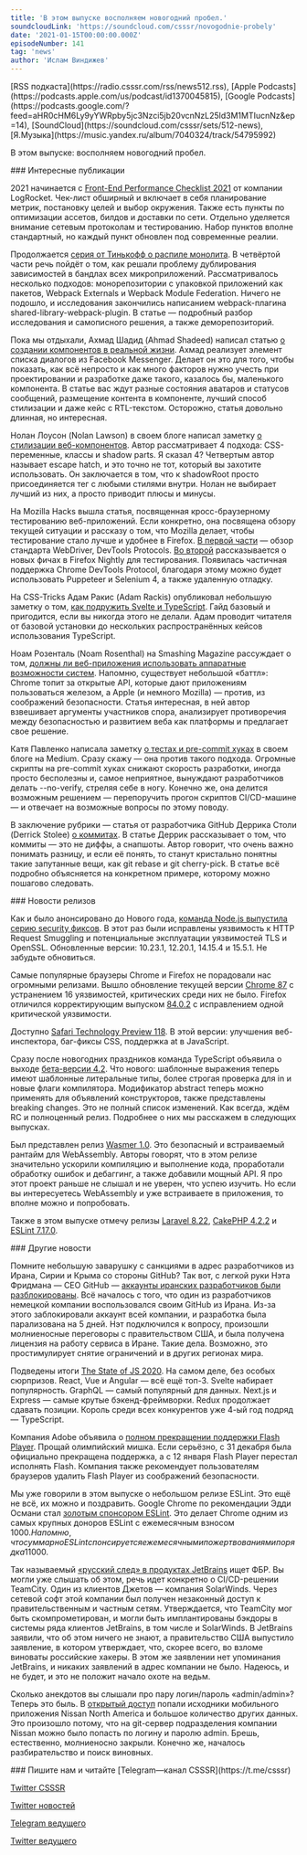 ```yaml
---
title: 'В этом выпуске восполняем новогодний пробел.'
soundcloudLink: 'https://soundcloud.com/csssr/novogodnie-probely'
date: '2021-01-15T00:00:00.000Z'
episodeNumber: 141
tag: 'news'
author: 'Ислам Виндижев'
---
```


<Note>
  [RSS подкаста](https://radio.csssr.com/rss/news512.rss), [Apple Podcasts](https://podcasts.apple.com/us/podcast/id1370045815), [Google Podcasts](https://podcasts.google.com/?feed=aHR0cHM6Ly9yYWRpby5jc3Nzci5jb20vcnNzL25ld3M1MTIucnNz&ep=14), [SoundCloud](https://soundcloud.com/csssr/sets/512-news), [Я.Музыка](https://music.yandex.ru/album/7040324/track/54795992)
</Note>

В этом выпуске: восполняем новогодний пробел.

<ParagraphWithImage imageName="manWithLaptop" imageSide="right">
  ### Интересные публикации

2021 начинается с [Front-End Performance Checklist 2021](https://www.smashingmagazine.com/2021/01/front-end-performance-2021-free-pdf-checklist/) от компании LogRocket. Чек-лист обширный и включает в себя планирование метрик, постановку целей и выбор окружения. Также есть пункты по оптимизации ассетов, билдов и доставки по сети. Отдельно уделяется внимание сетевым протоколам и тестированию. Набор пунктов вполне стандартный, но каждый пункт обновлен под современные реалии.
</ParagraphWithImage>

Продолжается [серия от Тинькофф о распиле монолита](https://habr.com/ru/company/tinkoff/blog/534522/). В четвёртой части речь пойдёт о том, как решали проблему дублирования зависимостей в бандлах всех микроприложений. Рассматривалось несколько подходов: монорепозитории с упаковкой приложений как пакетов, Webpack Externals и Wepback Module Federation. Ничего не подошло, и исследования закончились написанием webpack-плагина shared-library-webpack-plugin. В статье — подробный разбор исследования и самописного решения, а также деморепозиторий.

Пока мы отдыхали, Ахмад Шадид (Ahmad Shadeed) написал статью [о создании компонентов в реальной жизни](https://ishadeed.com/article/building-real-life-components/). Ахмад реализует элемент списка диалогов из Facebook Messenger. Делает он это для того, чтобы показать, как всё непросто и как много факторов нужно учесть при проектировании и разработке даже такого, казалось бы, маленького компонента. В статье вас ждут разные состояния аватаров и статусов сообщений, размещение контента в компоненте, лучший способ стилизации и даже кейс с RTL-текстом. Осторожно, статья довольно длинная, но интересная.

Нолан Лоусон (Nolan Lawson) в своем блоге написал заметку [о стилизации веб-компонентов](https://nolanlawson.com/2021/01/03/options-for-styling-web-components/). Автор рассматривает 4 подхода: CSS-переменные, классы и shadow parts. Я сказал 4? Четвертым автор называет escape hatch, и это точно не тот, который вы захотите использовать. Он заключается в том, что к shadowRoot просто присоединяется тег <style></style> с любыми стилями внутри. Нолан не выбирает лучший из них, а просто приводит плюсы и минусы.

На Mozilla Hacks вышла статья, посвященная кросс-браузерному тестированию веб-приложений. Если конкретно, она посвящена обзору текущей ситуации и рассказу о том, что Mozilla делает, чтобы тестирование стало лучше и удобнее в Firefox. [В первой части](https://hacks.mozilla.org/2020/12/cross-browser-testing-part-1-web-app-testing-today/) — обзор стандарта WebDriver, DevTools Protocols. [Во второй](https://hacks.mozilla.org/2021/01/improving-cross-browser-testing-part-2-new-automation-features-in-firefox-nightly/) рассказывается о новых фичах в Firefox Nightly для тестирования. Появилась частичная поддержка Chrome DevTools Protocol, благодаря этому можно будет использовать Puppeteer и Selenium 4, а также удаленную отладку.

На CSS-Tricks Адам Ракис (Adam Rackis) опубликовал небольшую заметку о том, [как подружить Svelte и TypeScript](https://css-tricks.com/integrating-typescript-with-svelte/). Гайд базовый и пригодится, если вы никогда этого не делали. Адам проводит читателя от базовой установки до нескольких распространённых кейсов использования TypeScript.

Ноам Розенталь (Noam Rosenthal) на Smashing Magazine рассуждает о том, [должны ли веб-приложения использовать аппаратные возможности систем](https://www.smashingmagazine.com/2021/01/web-expose-hardware-capabilities/). Напомню, существует небольшой «баттл»: Chrome топит за открытые API, которые дают приложениям пользоваться железом, а Apple (и немного Mozilla) — против, из соображений безопасности. Статья интересная, в ней автор взвешивает аргументы участников спора, анализирует противоречия между безопасностью и развитием веба как платформы и предлагает свое решение.

Катя Павленко написала заметку [о тестах и pre-commit хуках](https://cakeinpanic.medium.com/stop-running-tests-on-precommit-hook-665be07b220d) в своем блоге на Medium. Сразу скажу — она против такого подхода. Огромные скрипты на pre-commit хуках снижают скорость разработки, иногда просто бесполезны и, самое неприятное, вынуждают разработчиков делать --no-verify, стреляя себе в ногу. Конечно же, она делится возможным решением — перепоручить прогон скриптов CI/CD-машине — и отвечает на возможные вопросы по этому поводу.

В заключение рубрики — статья от разработчика GitHub Деррика Столи (Derrick Stolee) [о коммитах](https://github.blog/2020-12-17-commits-are-snapshots-not-diffs/). В статье Деррик рассказывает о том, что коммиты — это не диффы, а снапшоты. Автор говорит, что очень важно понимать разницу, и если её понять, то станут кристально понятны такие запутанные вещи, как git rebase и git cherry-pick. В статье всё подробно объясняется на конкретном примере, которому можно пошагово следовать.

<ParagraphWithImage imageName="laptopNews" imageSide="right">
  ### Новости релизов

Как и было анонсировано до Нового года, [команда Node.js выпустила серию security фиксов](https://nodejs.org/en/blog/vulnerability/january-2021-security-releases/). В этот раз были исправлены уязвимость к HTTP Request Smuggling и потенциальные эксплуатации уязвимостей TLS и OpenSSL. Обновленные версии: 10.23.1, 12.20.1, 14.15.4 и 15.5.1. Не забудьте обновиться.
</ParagraphWithImage>

Самые популярные браузеры Chrome и Firefox не порадовали нас огромными релизами. Вышло обновление текущей версии [Chrome 87](https://chromereleases.googleblog.com/2021/01/stable-channel-update-for-desktop.html) с устранением 16 уязвимостей, критических среди них не было. Firefox отличился корректирующим выпуском [84.0.2](https://www.mozilla.org/en-US/firefox/84.0.2/releasenotes/) с исправлением одной критической уязвимости.

Доступно [Safari Technology Preview 118](https://webkit.org/blog/11439/release-notes-for-safari-technology-preview-118/). В этой версии: улучшения веб-инспектора, баг-фиксы CSS, поддержка at в JavaScript.

Сразу после новогодних праздников команда TypeScript объявила о выходе [бета-версии 4.2](https://devblogs.microsoft.com/typescript/announcing-typescript-4-2-beta/). Что нового: шаблонные выражения теперь имеют шаблонные литеральные типы, более строгая проверка для in и новые флаги компилятора. Модификатор abstract теперь можно применять для объявлений конструкторов, также представлены breaking changes. Это не полный список изменений. Как всегда, ждём RC и полноценный релиз. Подробнее о них мы расскажем в следующих выпусках.

Был представлен релиз [Wasmer 1.0](https://medium.com/wasmer/wasmer-1-0-3f86ca18c043). Это безопасный и встраиваемый рантайм для WebAssembly. Авторы говорят, что в этом релизе значительно ускорили компиляцию и выполнение кода, проработали обработку ошибок и дебаггинг, а также добавили мощный API. Я про этот проект раньше не слышал и не уверен, что успею изучить. Но если вы интересуетесь WebAssembly и уже встраиваете в приложения, то вполне можно и попробовать.

Также в этом выпуске отмечу релизы [Laravel 8.22](https://laravel-news.com/laravel-8-22-0), [CakePHP 4.2.2](https://github.com/cakephp/cakephp/releases/tag/4.2.2) и [ESLint 7.17.0](https://eslint.org/blog/2021/01/eslint-v7.17.0-released).

<ParagraphWithImage imageName="laptopDialog" imageSide="right">
  ### Другие новости

Помните небольшую заварушку с санкциями в адрес разработчиков из Ирана, Сирии и Крыма со стороны GitHub? Так вот, с легкой руки Нэта Фридмана — CEO GitHub — [аккаунты иранских разработчиков были разблокированы](https://github.blog/2021-01-05-advancing-developer-freedom-github-is-fully-available-in-iran/). Всё началось с того, что один из разработчиков немецкой компании воспользовался своим GitHub из Ирана. Из-за этого заблокировали аккаунт всей компании, и разработка была парализована на 5 дней. Нэт подключился к вопросу, произошли молниеносные переговоры с правительством США, и была получена лицензия на работу сервиса в Иране. Такие дела. Возможно, это простимулирует снятие ограничений и в других регионах мира.
</ParagraphWithImage>

Подведены итоги [The State of JS 2020](https://2020.stateofjs.com/ru-RU/). На самом деле, без особых сюрпризов. React, Vue и Angular — всё ещё топ-3. Svelte набирает популярность. GraphQL — самый популярный для данных. Next.js и Express — самые крутые бэкенд-фреймворки. Redux продолжает сдавать позиции. Король среди всех конкурентов уже 4-ый год подряд — TypeScript.

Компания Adobe объявила о [полном прекращении поддержки Flash Player](https://www.adobe.com/products/flashplayer/end-of-life.html). Прощай олимпийский мишка. Если серьёзно, с 31 декабря была официально прекращена поддержка, а с 12 января Flash Player перестал исполнять Flash. Компания также рекомендует пользователям браузеров удалить Flash Player из соображений безопасности.

Мы уже говорили в этом выпуске о небольшом релизе ESLint. Это ещё не всё, их можно и поздравить. Google Chrome по рекомендации Эдди Османи стал [золотым спонсором ESLint](https://eslint.org/blog/2021/01/chrome-gold-sponsor-eslint). Это делает Chrome одним из самых крупных доноров ESLint с ежемесячным взносом 1000$. Напомню, что суммарно ESLint спонсируется ежемесячными пожертвованиями порядка 11000$.

Так называемый [«русский след» в продуктах JetBrains](https://www.nytimes.com/2021/01/06/us/politics/russia-cyber-hack.html) ищет ФБР. Вы могли уже слышать об этом, речь идет конкретно о CI/CD-решении TeamCity. Один из клиентов Джетов — компания SolarWinds. Через сетевой софт этой компании был получен незаконный доступ к правительственным и частным сетям. Утверждается, что TeamCity мог быть скомпрометирован, и могли быть имплантированы бэкдоры в системы ряда клиентов JetBrains, в том числе и SolarWinds. В JetBrains заявили, что об этом ничего не знают, а правительство США выпустило заявление, в котором утверждает, что, скорее всего, во взломе виноваты российские хакеры. В этом же заявлении нет упоминания JetBrains, и никаких заявлений в адрес компании не было. Надеюсь, и не будет, и это не положит начало охоте на ведьм.

Сколько анекдотов вы слышали про пару логин/пароль «admin/admin»? Теперь это быль. В [открытый доступ](https://www.zdnet.com/article/nissan-source-code-leaked-online-after-git-repo-misconfiguration/) попали исходники мобильного приложения Nissan North America и большое количество других данных. Это произошло потому, что на git-сервер подразделения компании Nissan можно было попасть по логину и паролю admin. Брешь, естественно, молниеносно закрыли. Конечно же, началось разбирательство и поиск виновных.

<Note>
  ### Пишите нам и читайте
  [Telegram—канал CSSSR](https://t.me/csssr)

  [Twitter CSSSR](https://twitter.com/csssr_dev)

  [Twitter новостей](https://twitter.com/csssr_news)

  [Telegram ведущего](https://t.me/Vindizh)

  [Twitter ведущего](https://twitter.com/Vindizh)
</Note>
